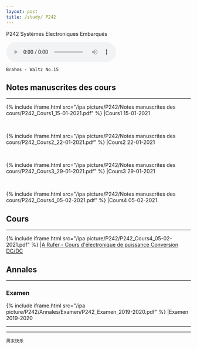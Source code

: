 ```yaml
---
layout: post
title: /study/ P242
---
```


P242 Systèmes Electroniques Embarqués

<audio loop="loop" controls="controls">
  <source src="https://raw.githubusercontent.com/startadaywithasmile/startadaywithasmile.github.io/master/ipa%20picture/P242/Brahms_-_Waltz_No.15.mp3" />
</audio>

`Brahms - Waltz No.15`

## Notes manuscrites des cours ##
----

{% include iframe.html src="/ipa picture/P242/Notes manuscrites des cours/P242_Cours1_15-01-2021.pdf" %}
|Cours1 15-01-2021

<br />

{% include iframe.html src="/ipa picture/P242/Notes manuscrites des cours/P242_Cours2_22-01-2021.pdf" %}
|Cours2 22-01-2021

<br />

{% include iframe.html src="/ipa picture/P242/Notes manuscrites des cours/P242_Cours3_29-01-2021.pdf" %}
|Cours3 29-01-2021

<br />

{% include iframe.html src="/ipa picture/P242/Notes manuscrites des cours/P242_Cours4_05-02-2021.pdf" %}
|Cours4 05-02-2021

## Cours ##
----
{% include iframe.html src="/ipa picture/P242/P242_Cours4_05-02-2021.pdf" %}
|[A Rufer - Cours d'électronique de puissance Conversion DC/DC](http://ljegouzo56.free.fr/ELECTRONIQUE/COURS/Alimentations/Cours_hacheurs.pdf)


## Annales ##
----

### Examen ###

{% include iframe.html src="/ipa picture/P242/Annales/Examen/P242_Examen_2019-2020.pdf" %}
|Examen 2019-2020 

----
****

`周末快乐`
